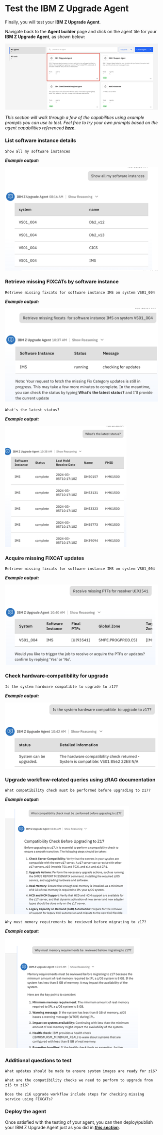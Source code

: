 # Test the IBM Z Upgrade Agent

Finally, you will test your **IBM Z Upgrade Agent**. 

Navigate back to the **Agent builder** page and click on the agent tile for your **IBM Z Upgrade Agent**, as shown below:

![](_attachments/upgrade1.png)

*This section will walk through a few of the capabilities using example prompts you can use to test. Feel free to try your own prompts based on the agent capabilities referenced* ***[here](../upgrade-agent/overview.md)***.

### List software instance details

```
Show all my software instances
```
***Example output:***

![](_attachments/upgrade2.png)

### Retrieve missing FIXCATs by software instance

```
Retrieve missing fixcats for software instance IMS on system VS01_004
```
***Example output:***

![](_attachments/upgrade3.png)

```
What's the latest status?
```
***Example output:***

![](_attachments/upgrade4.png)


### Acquire missing FIXCAT updates

```
Retrieve missing fixcats for software instance IMS on system VS01_004
```
***Example output:***

![](_attachments/upgrade5.png)

### Check hardware-compatibility for upgrade

```
Is the system hardware compatible to upgrade to z17?
```
***Example output:***

![](_attachments/upgrade6.png)

### Upgrade workflow-related queries using zRAG documentation

```
What compatibility check must be performed before upgrading to z17?
```
***Example output:***

![](_attachments/upgrade7.png)

```
Why must memory requirements be reviewed before migrating to z17?
```
***Example output:***

![](_attachments/upgrade8.png)


### Additional questions to test 

```
What updates should be made to ensure system images are ready for z16?
```

```
What are the compatibility checks we need to perform to upgrade from z15 to z16?
```

```
Does the z16 upgrade workflow include steps for checking missing service using FIXCATs?
```


### Deploy the agent

Once satisfied with the testing of your agent, you can then deploy/publish your IBM Z Upgrade Agent just as you did in ***[this section](./support-agent.md#deploy-the-agent)***.







